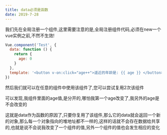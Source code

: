 ```yaml
---
title: data必须是函数
date: 2019-7-28
---
```


我们先在全局注册一个组件,这里需要注意的是,全局注册组件代码,必须在new一个vue实例之前,不然不生效!

```js
Vue.component('Test', {
  data: function () {
    return {
      age: 0
    }
  },
  template: '<button v-on:click="age++">遥近的年龄是: {{ age }} </button>'
})
```

然后我们就可以在任意的组件中使用该组件了,您可以尝试复用2次该组件

可以发现,我组件里面的age值,是分开的,哪怕我第一个age改变了,我另外的age是不会改变的

这就是data作为函数的原因了,只要你复用了该组件,那么它的data就会返回一个新的对象,那么每一个对象指向的堆地址都不一样的,这样的话就不会存在数据给共享的,也就是说不会说我改变了一个组件的值,另外一个组件的值也会发生相应的变化